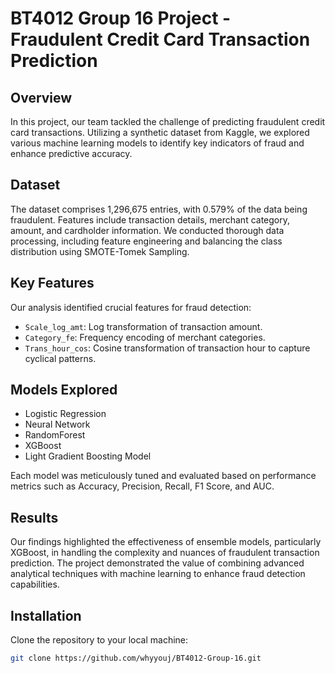 # BT4012 Group 16 Project - Fraudulent Credit Card Transaction Prediction

## Overview
In this project, our team tackled the challenge of predicting fraudulent credit card transactions. Utilizing a synthetic dataset from Kaggle, we explored various machine learning models to identify key indicators of fraud and enhance predictive accuracy.

## Dataset
The dataset comprises 1,296,675 entries, with 0.579% of the data being fraudulent. Features include transaction details, merchant category, amount, and cardholder information. We conducted thorough data processing, including feature engineering and balancing the class distribution using SMOTE-Tomek Sampling.

## Key Features
Our analysis identified crucial features for fraud detection:
- `Scale_log_amt`: Log transformation of transaction amount.
- `Category_fe`: Frequency encoding of merchant categories.
- `Trans_hour_cos`: Cosine transformation of transaction hour to capture cyclical patterns.

## Models Explored
- Logistic Regression
- Neural Network
- RandomForest
- XGBoost
- Light Gradient Boosting Model

Each model was meticulously tuned and evaluated based on performance metrics such as Accuracy, Precision, Recall, F1 Score, and AUC.

## Results
Our findings highlighted the effectiveness of ensemble models, particularly XGBoost, in handling the complexity and nuances of fraudulent transaction prediction. The project demonstrated the value of combining advanced analytical techniques with machine learning to enhance fraud detection capabilities.

## Installation
Clone the repository to your local machine:
```bash
git clone https://github.com/whyyouj/BT4012-Group-16.git

